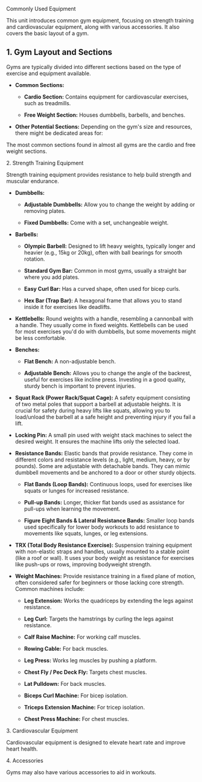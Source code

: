 Commonly Used Equipment

This unit introduces common gym equipment, focusing on strength training and cardiovascular equipment, along with various accessories. It also covers the basic layout of a gym.

1\. Gym Layout and Sections
---------------------------

Gyms are typically divided into different sections based on the type of exercise and equipment available.

*   **Common Sections:**
    
    *   **Cardio Section:** Contains equipment for cardiovascular exercises, such as treadmills.
        
    *   **Free Weight Section:** Houses dumbbells, barbells, and benches.
        
*   **Other Potential Sections:** Depending on the gym's size and resources, there might be dedicated areas for:
    

The most common sections found in almost all gyms are the cardio and free weight sections.

2\. Strength Training Equipment

Strength training equipment provides resistance to help build strength and muscular endurance.

*   **Dumbbells:**
    
    *   **Adjustable Dumbbells:** Allow you to change the weight by adding or removing plates.
        
    *   **Fixed Dumbbells:** Come with a set, unchangeable weight.
        
*   **Barbells:**
    
    *   **Olympic Barbell:** Designed to lift heavy weights, typically longer and heavier (e.g., 15kg or 20kg), often with ball bearings for smooth rotation.
        
    *   **Standard Gym Bar:** Common in most gyms, usually a straight bar where you add plates.
        
    *   **Easy Curl Bar:** Has a curved shape, often used for bicep curls.
        
    *   **Hex Bar (Trap Bar):** A hexagonal frame that allows you to stand inside it for exercises like deadlifts.
        
*   **Kettlebells:** Round weights with a handle, resembling a cannonball with a handle. They usually come in fixed weights. Kettlebells can be used for most exercises you'd do with dumbbells, but some movements might be less comfortable.
    
*   **Benches:**
    
    *   **Flat Bench:** A non-adjustable bench.
        
    *   **Adjustable Bench:** Allows you to change the angle of the backrest, useful for exercises like incline press. Investing in a good quality, sturdy bench is important to prevent injuries.
        
*   **Squat Rack (Power Rack/Squat Cage):** A safety equipment consisting of two metal poles that support a barbell at adjustable heights. It is crucial for safety during heavy lifts like squats, allowing you to load/unload the barbell at a safe height and preventing injury if you fail a lift.
    
*   **Locking Pin:** A small pin used with weight stack machines to select the desired weight. It ensures the machine lifts only the selected load.
    
*   **Resistance Bands:** Elastic bands that provide resistance. They come in different colors and resistance levels (e.g., light, medium, heavy, or by pounds). Some are adjustable with detachable bands. They can mimic dumbbell movements and be anchored to a door or other sturdy objects.
    
    *   **Flat Bands (Loop Bands):** Continuous loops, used for exercises like squats or lunges for increased resistance.
        
    *   **Pull-up Bands:** Longer, thicker flat bands used as assistance for pull-ups when learning the movement.
        
    *   **Figure Eight Bands & Lateral Resistance Bands:** Smaller loop bands used specifically for lower body workouts to add resistance to movements like squats, lunges, or leg extensions.
        
*   **TRX (Total Body Resistance Exercise):** Suspension training equipment with non-elastic straps and handles, usually mounted to a stable point (like a roof or wall). It uses your body weight as resistance for exercises like push-ups or rows, improving bodyweight strength.
    
*   **Weight Machines:** Provide resistance training in a fixed plane of motion, often considered safer for beginners or those lacking core strength. Common machines include:
    
    *   **Leg Extension:** Works the quadriceps by extending the legs against resistance.
        
    *   **Leg Curl:** Targets the hamstrings by curling the legs against resistance.
        
    *   **Calf Raise Machine:** For working calf muscles.
        
    *   **Rowing Cable:** For back muscles.
        
    *   **Leg Press:** Works leg muscles by pushing a platform.
        
    *   **Chest Fly / Pec Deck Fly:** Targets chest muscles.
        
    *   **Lat Pulldown:** For back muscles.
        
    *   **Biceps Curl Machine:** For bicep isolation.
        
    *   **Triceps Extension Machine:** For tricep isolation.
        
    *   **Chest Press Machine:** For chest muscles.
        

3\. Cardiovascular Equipment

Cardiovascular equipment is designed to elevate heart rate and improve heart health.

4\. Accessories

Gyms may also have various accessories to aid in workouts.
